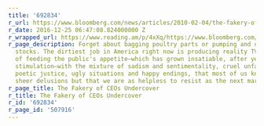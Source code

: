 ```yaml
---
title: '692834'
r_url: https://www.bloomberg.com/news/articles/2010-02-04/the-fakery-of-ceos-undercover
r_date: 2016-12-25 06:47:08.824000000 Z
r_wrapped_url: https://www.reading.am/p/4xXq/https://www.bloomberg.com/news/articles/2010-02-04/the-fakery-of-ceos-undercover
r_page_description: Forget about bagging poultry parts or pumping and dumping penny
  stocks. The dirtiest job in America right now is producing reality TV. It consists
  of feeding the public's appetite—which has grown insatiable, after years of expert
  stimulation—with the mixture of sadism and sentimentality, cruel unfairness and
  poetic justice, ugly situations and happy endings, that most of us know by now are
  sheer delusions but that we are as helpless to resist as the next market bubble.
r_page_title: The Fakery of CEOs Undercover
r_title: The Fakery of CEOs Undercover
r_id: '692834'
r_page_id: '507916'
---
```


